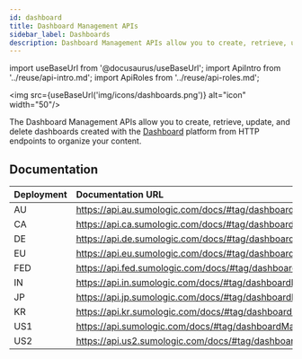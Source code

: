 ```yaml
---
id: dashboard
title: Dashboard Management APIs
sidebar_label: Dashboards
description: Dashboard Management APIs allow you to create, retrieve, update, and delete dashboards
---
```


import useBaseUrl from '@docusaurus/useBaseUrl';
import ApiIntro from '../reuse/api-intro.md';
import ApiRoles from '../reuse/api-roles.md';

<img src={useBaseUrl('img/icons/dashboards.png')} alt="icon" width="50"/>

The Dashboard Management APIs allow you to create, retrieve, update, and delete dashboards created with the [Dashboard](/docs/dashboards) platform from HTTP endpoints to organize your content.

## Documentation

<ApiIntro/>

|Deployment|Documentation URL                |
|:----------|:-------------------|
|AU        |https://api.au.sumologic.com/docs/#tag/dashboardManagement   |
|CA        |https://api.ca.sumologic.com/docs/#tag/dashboardManagement   |
|DE        |https://api.de.sumologic.com/docs/#tag/dashboardManagement   |
|EU        |https://api.eu.sumologic.com/docs/#tag/dashboardManagement   |
|FED       |https://api.fed.sumologic.com/docs/#tag/dashboardManagement  |
|IN        |https://api.in.sumologic.com/docs/#tag/dashboardManagement   |
|JP        |https://api.jp.sumologic.com/docs/#tag/dashboardManagement   |
|KR        |https://api.kr.sumologic.com/docs/#tag/dashboardManagement   |
|US1       |https://api.sumologic.com/docs/#tag/dashboardManagement      |
|US2       |https://api.us2.sumologic.com/docs/#tag/dashboardManagement  |

<!-- ## Required role capabilities

<ApiRoles/>

* Dashboards (all capabilities)

-->
